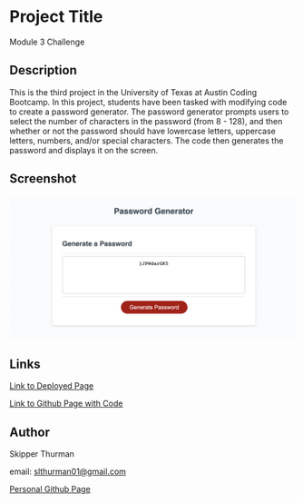 # Project Title

Module 3 Challenge

## Description

This is the third project in the University of Texas
at Austin Coding Bootcamp.  In this project, students have been
tasked with modifying code to create a password generator. The
password generator prompts users to select the number of characters
in the password (from 8 - 128), and then whether or not the password
should have lowercase letters, uppercase letters, numbers, and/or
special characters.
The code then generates the password and displays it on the screen.

## Screenshot

<img src="./Develop/screenshot.png">

## Links

<a href="https://skip-thurm.github.io/module-3-challenge/">Link to Deployed Page</a>

<a href="https://github.com/skip-thurm/module-3-challenge">Link to Github Page with Code</a>

## Author

Skipper Thurman

email: slthurman01@gmail.com

<a href="https://github.com/skip-thurm">Personal Github Page</a>